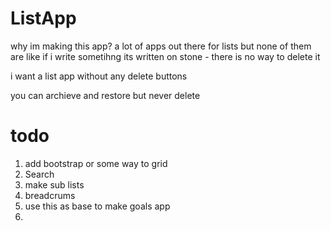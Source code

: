 # ListApp
 
why im making this app?
a lot of apps out there for lists but none of them are like 
if i write sometihng its written on stone - there is no way to delete it 

i want a list app without any delete buttons

you can archieve and restore but never delete 


# todo

1. add bootstrap or some way to grid
2. Search
3. make sub lists
4. breadcrums
5. use this as base to make goals app
6. 
